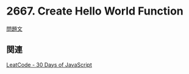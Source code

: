 # 2667. Create Hello World Function

[問題文](https://leetcode.com/problems/create-hello-world-function/editorial/?envType=study-plan-v2&envId=30-days-of-javascript)

## 関連

[LeatCode - 30 Days of JavaScript](https://leetcode.com/studyplan/30-days-of-javascript/)